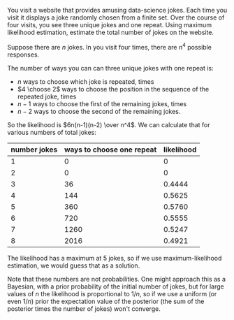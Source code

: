 You visit a website that provides amusing data-science jokes. Each time you visit it displays a joke randomly chosen from a finite set. Over the course of four visits, you see three unique jokes and one repeat. Using maximum likelihood estimation, estimate the total number of jokes on the website.

Suppose there are $n$ jokes. In you visit four times, there are $n^4$ possible responses.

The number of ways you can can three unique jokes with one repeat is:

 * $n$ ways to choose which joke is repeated, times
 * $4 \choose 2$ ways to choose the position in the sequence of the repeated joke, times
 * $n-1$ ways to choose the first of the remaining jokes, times
 * $n-2$ ways to choose the second of the remaining jokes.

So the likelihood is $6n(n-1)(n-2) \over n^4$. We can calculate that for various numbers of total jokes:

number jokes| ways to choose one repeat | likelihood
------------|---------------------------|-----------
1           | 0                         | 0
2           | 0                         | 0
3           | 36                        | 0.4444
4           | 144                       | 0.5625
5           | 360                       | 0.5760
6           | 720                       | 0.5555
7           | 1260                      | 0.5247
8           | 2016                      | 0.4921

The likelihood has a maximum at 5 jokes, so if we use maximum-likelihood estimation, we would guess that as a solution.

Note that these numbers are not probabilities. One might approach this as a Bayesian, with a prior probability of the initial number of jokes, but for large values of $n$ the likelihood is proportional to $1/n$, so if we use a uniform (or even $1/n$) prior the expectation value of the posterior (the sum of the posterior times the number of jokes) won't converge.